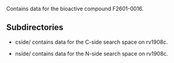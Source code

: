 Contains data for the bioactive compound F2601-0016.

## Subdirectories

- cside/ contains data for the C-side search space on rv1908c.

- nside/ contains data for the N-side search space on rv1908c.

